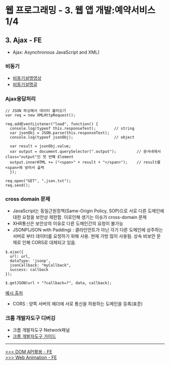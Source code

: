 # 웹 프로그래밍 - 3. 웹 앱 개발:예약서비스 1/4

## 3. Ajax - FE
- Ajax: Asynchronous JavaScript and XML)

### 비동기
- [비동기설명영상](https://www.youtube.com/watch?v=8aGhZQkoFbQ)
- [비동기설명글](http://www.phpmind.com/blog/2017/05/synchronous-and-asynchronous/)

### Ajax응답처리
```
// JSON 파싱해서 데이터 불러오기
var req = new XMLHttpRequest();

req.addEventListener("load", function() {
  console.log(typeof this.responseTest);        // string
  var jsonObj = JSON.parse(this.responseText);
  console.log(typeof jsonObj);                  // object

  var result = jsonObj.value;
  var output = document.querySelector(".output");         // 문서내에서 class="output"인 첫 번째 Element
  output.innerHTML += ("<span>" + result + "</span>");    // result를 <span>에 넣어서 출력
  });

req.open("GET", ",json.txt");
req.send();
```

### cross domain 문제
- JavaScript는 동일근원정책(Same-Origin Policy, SOP)으로 서로 다른 도메인에 대한 요청을 보안상 제한함. 이로인해 생기는 이슈가 cross-domain 문제
- XHR통신은 보안상의 이유로 다른 도메인간의 요청이 불가능
- JSONP(JSON with Padding) : 클라인언트가 아닌 각기 다른 도메인에 상주하는 서버로 부터 데이터를 요청하기 위해 사용. 현재 가방 많이 사용됨. 상속 비보안 문제로 인해 CORS로 대체되고 있음.
```
$.ajax({
  url: url,
  dataType: 'jsonp',
  jsonCallback: "myCallback",
  success: callback
});

$.getJSON(url + "?callback=?", data, callback);
```
  [예시 출처](https://kingbbode.tistory.com/26)
- CORS : 양쪽 서버의 헤더에 서로 통신을 허용하는 도메인을 등록(표준)

### 크롬 개발자도구 디버깅
- 크롬 개발자도구 Network패널
- [크롬 개발자도구 가이드](https://developers.google.com/web/tools/chrome-devtools/?hl=ko)


---
[<<< DOM API활용 - FE](#)  
[>>> Web Animation - FE](#)

